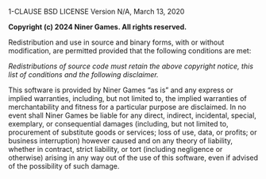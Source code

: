 1-CLAUSE BSD LICENSE
Version N/A, March 13, 2020

**Copyright (c) 2024 Niner Games. All rights reserved.**

Redistribution and use in source and binary forms, with or without modification, are permitted provided that the following 
conditions are met:

_Redistributions of source code must retain the above copyright notice, this list of conditions and the following disclaimer._

This software is provided by Niner Games “as is” and any express or implied warranties, including, but not limited to, the 
implied warranties of merchantability and fitness for a particular purpose are disclaimed. In no event shall Niner Games 
be liable for any direct, indirect, incidental, special, exemplary, or consequential damages (including, but not limited 
to, procurement of substitute goods or services; loss of use, data, or profits; or business interruption) however caused 
and on any theory of liability, whether in contract, strict liability, or tort (including negligence or otherwise) arising 
in any way out of the use of this software, even if advised of the possibility of such damage.